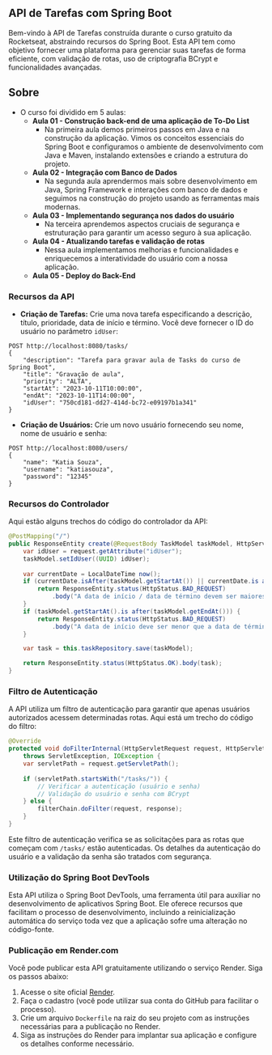 ## API de Tarefas com Spring Boot

Bem-vindo à API de Tarefas construída durante o curso gratuito da Rocketseat, abstraindo recursos do Spring Boot. Esta API tem como objetivo fornecer uma plataforma para gerenciar suas tarefas de forma eficiente, com validação de rotas, uso de criptografia BCrypt e funcionalidades avançadas.

## Sobre
- O curso foi dividido em 5 aulas:
  - **Aula 01 - Construção back-end de uma aplicação de To-Do List**
    - Na primeira aula demos primeiros passos em Java e na construção da aplicação. Vimos os conceitos essenciais do Spring Boot e configuramos o ambiente de desenvolvimento com Java e Maven, instalando extensões e criando a estrutura do projeto.
  - **Aula 02 - Integração com Banco de Dados**
    - Na segunda aula aprendermos mais sobre desenvolvimento em Java, Spring Framework e interações com banco de dados e seguimos na construção do projeto usando as ferramentas mais modernas.
  - **Aula 03 - Implementando segurança nos dados do usuário**
    - Na terceira aprendemos aspectos cruciais de segurança e estruturação para garantir um acesso seguro à sua aplicação.
  - **Aula 04 - Atualizando tarefas e validação de rotas**
    - Nessa aula implementamos melhorias e funcionalidades e enriquecemos a interatividade do usuário com a nossa aplicação.
  - **Aula 05 - Deploy do Back-End**

### Recursos da API

- **Criação de Tarefas:** Crie uma nova tarefa especificando a descrição, título, prioridade, data de início e término. Você deve fornecer o ID do usuário no parâmetro `idUser`:

```http
POST http://localhost:8080/tasks/
{
    "description": "Tarefa para gravar aula de Tasks do curso de Spring Boot",
    "title": "Gravação de aula",
    "priority": "ALTA",
    "startAt": "2023-10-11T10:00:00",
    "endAt": "2023-10-11T14:00:00",
    "idUser": "750cd181-dd27-414d-bc72-e09197b1a341"
}
```

- **Criação de Usuários:** Crie um novo usuário fornecendo seu nome, nome de usuário e senha:

```http
POST http://localhost:8080/users/
{
    "name": "Katia Souza",
    "username": "katiasouza",
    "password": "12345"
}
```

### Recursos do Controlador

Aqui estão alguns trechos do código do controlador da API:

```java
@PostMapping("/")
public ResponseEntity create(@RequestBody TaskModel taskModel, HttpServletRequest request) {
    var idUser = request.getAttribute("idUser");
    taskModel.setIdUser((UUID) idUser);
    
    var currentDate = LocalDateTime now();
    if (currentDate.isAfter(taskModel.getStartAt()) || currentDate.is after(taskModel.getEndAt())) {
        return ResponseEntity.status(HttpStatus.BAD_REQUEST)
            .body("A data de início / data de término devem ser maiores que a data atual");
    }
    if (taskModel.getStartAt().is after(taskModel.getEndAt())) {
        return ResponseEntity.status(HttpStatus.BAD_REQUEST)
            .body("A data de início deve ser menor que a data de término");
    }

    var task = this.taskRepository.save(taskModel);

    return ResponseEntity.status(HttpStatus.OK).body(task);
}
```

### Filtro de Autenticação

A API utiliza um filtro de autenticação para garantir que apenas usuários autorizados acessem determinadas rotas. Aqui está um trecho do código do filtro:

```java
@Override
protected void doFilterInternal(HttpServletRequest request, HttpServletResponse response, FilterChain filterChain)
    throws ServletException, IOException {
    var servletPath = request.getServletPath();
    
    if (servletPath.startsWith("/tasks/")) {
        // Verificar a autenticação (usuário e senha)
        // Validação do usuário e senha com BCrypt
    } else {
        filterChain.doFilter(request, response);
    }
}
```

Este filtro de autenticação verifica se as solicitações para as rotas que começam com `/tasks/` estão autenticadas. Os detalhes da autenticação do usuário e a validação da senha são tratados com segurança.



### Utilização do Spring Boot DevTools

Esta API utiliza o Spring Boot DevTools, uma ferramenta útil para auxiliar no desenvolvimento de aplicativos Spring Boot. Ele oferece recursos que facilitam o processo de desenvolvimento, incluindo a reinicialização automática do serviço toda vez que a aplicação sofre uma alteração no código-fonte.

### Publicação em Render.com

Você pode publicar esta API gratuitamente utilizando o serviço Render. Siga os passos abaixo:

1. Acesse o site oficial [Render](https://render.com/).
2. Faça o cadastro (você pode utilizar sua conta do GitHub para facilitar o processo).
3. Crie um arquivo `Dockerfile` na raiz do seu projeto com as instruções necessárias para a publicação no Render.
4. Siga as instruções do Render para implantar sua aplicação e configure os detalhes conforme necessário.